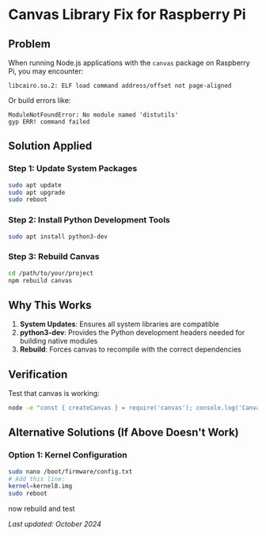 # Canvas Library Fix for Raspberry Pi

## Problem

When running Node.js applications with the `canvas` package on Raspberry Pi, you may encounter:

```
libcairo.so.2: ELF load command address/offset not page-aligned
```

Or build errors like:

```
ModuleNotFoundError: No module named 'distutils'
gyp ERR! command failed
```

## Solution Applied

### Step 1: Update System Packages

```bash
sudo apt update
sudo apt upgrade
sudo reboot
```

### Step 2: Install Python Development Tools

```bash
sudo apt install python3-dev
```

### Step 3: Rebuild Canvas

```bash
cd /path/to/your/project
npm rebuild canvas
```

## Why This Works

1. **System Updates**: Ensures all system libraries are compatible
2. **python3-dev**: Provides the Python development headers needed for building native modules
3. **Rebuild**: Forces canvas to recompile with the correct dependencies

## Verification

Test that canvas is working:

```bash
node -e "const { createCanvas } = require('canvas'); console.log('Canvas loaded successfully');"
```

## Alternative Solutions (If Above Doesn't Work)

### Option 1: Kernel Configuration

```bash
sudo nano /boot/firmware/config.txt
# Add this line:
kernel=kernel8.img
sudo reboot
```

now rebuild and test

_Last updated: October 2024_
